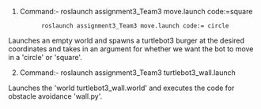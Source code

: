 1. Command:- roslaunch assignment3_Team3 move.launch code:=square

             roslaunch assignment3_Team3 move.launch code:= circle
             

Launches an empty world and spawns a turtlebot3 burger at the desired coordinates and takes in an argument for whether we want the bot to move in a 'circle' or 'square'.





2. Command:- roslaunch assignment3_Team3 turtlebot3_wall.launch


Launches the 'world turtlebot3_wall.world' and executes the code for obstacle avoidance 'wall.py'.






